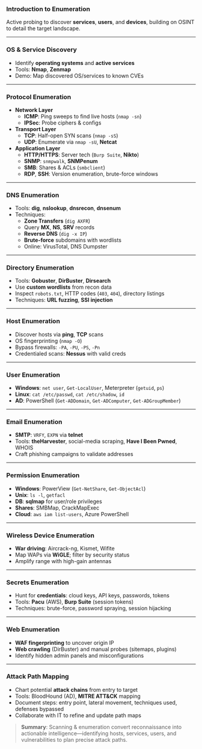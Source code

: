 ### Introduction to Enumeration  
Active probing to discover **services**, **users**, and **devices**, building on OSINT to detail the target landscape.

---

### OS & Service Discovery  
- Identify **operating systems** and **active services**  
- Tools: **Nmap**, **Zenmap**  
- Demo: Map discovered OS/services to known CVEs  

---

### Protocol Enumeration  
- **Network Layer**  
  - **ICMP**: Ping sweeps to find live hosts (`nmap -sn`)  
  - **IPSec**: Probe ciphers & configs  
- **Transport Layer**  
  - **TCP**: Half-open SYN scans (`nmap -sS`)  
  - **UDP**: Enumerate via `nmap -sU`, **Netcat**  
- **Application Layer**  
  - **HTTP/HTTPS**: Server tech (`Burp Suite`, **Nikto**)  
  - **SNMP**: `snmpwalk`, **SNMPenum**  
  - **SMB**: Shares & ACLs (`smbclient`)  
  - **RDP**, **SSH**: Version enumeration, brute-force windows  

---

### DNS Enumeration  
- Tools: **dig**, **nslookup**, **dnsrecon**, **dnsenum**  
- Techniques:  
  - **Zone Transfers** (`dig AXFR`)  
  - Query **MX**, **NS**, **SRV** records  
  - **Reverse DNS** (`dig -x IP`)  
  - **Brute-force** subdomains with wordlists  
  - Online: VirusTotal, DNS Dumpster  

---

### Directory Enumeration  
- Tools: **Gobuster**, **DirBuster**, **Dirsearch**  
- Use **custom wordlists** from recon data  
- Inspect `robots.txt`, HTTP codes (`403`, `404`), directory listings  
- Techniques: **URL fuzzing**, **SSI injection**  

---

### Host Enumeration  
- Discover hosts via **ping**, **TCP** scans  
- OS fingerprinting (`nmap -O`)  
- Bypass firewalls: `-PA`, `-PU`, `-PS`, `-Pn`  
- Credentialed scans: **Nessus** with valid creds  

---

### User Enumeration  
- **Windows**: `net user`, `Get-LocalUser`, Meterpreter (`getuid`, `ps`)  
- **Linux**: `cat /etc/passwd`, `cat /etc/shadow`, `id`  
- **AD**: PowerShell (`Get-ADDomain`, `Get-ADComputer`, `Get-ADGroupMember`)  

---

### Email Enumeration  
- **SMTP**: `VRFY`, `EXPN` via **telnet**  
- Tools: **theHarvester**, social-media scraping, **Have I Been Pwned**, WHOIS  
- Craft phishing campaigns to validate addresses  

---

### Permission Enumeration  
- **Windows**: PowerView (`Get-NetShare`, `Get-ObjectAcl`)  
- **Unix**: `ls -l`, `getfacl`  
- **DB**: **sqlmap** for user/role privileges  
- **Shares**: SMBMap, CrackMapExec  
- **Cloud**: `aws iam list-users`, Azure PowerShell  

---

### Wireless Device Enumeration  
- **War driving**: Aircrack-ng, Kismet, Wifite  
- Map WAPs via **WiGLE**; filter by security status  
- Amplify range with high-gain antennas  

---

### Secrets Enumeration  
- Hunt for **credentials**: cloud keys, API keys, passwords, tokens  
- Tools: **Pacu** (AWS), **Burp Suite** (session tokens)  
- Techniques: brute-force, password spraying, session hijacking  

---

### Web Enumeration  
- **WAF fingerprinting** to uncover origin IP  
- **Web crawling** (DirBuster) and manual probes (sitemaps, plugins)  
- Identify hidden admin panels and misconfigurations  

---

### Attack Path Mapping  
- Chart potential **attack chains** from entry to target  
- Tools: BloodHound (AD), **MITRE ATT&CK** mapping  
- Document steps: entry point, lateral movement, techniques used, defenses bypassed  
- Collaborate with IT to refine and update path maps  

> **Summary**: Scanning & enumeration convert reconnaissance into actionable intelligence—identifying hosts, services, users, and vulnerabilities to plan precise attack paths.  
